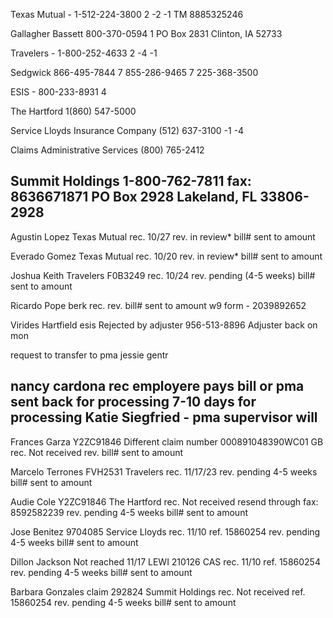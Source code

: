 Texas Mutual - 1-512-224-3800 2 -2 -1
    TM 8885325246

Gallagher Bassett 800-370-0594 1
    PO Box 2831
    Clinton, IA 52733

Travelers - 1-800-252-4633 2 -4 -1

Sedgwick
    866-495-7844 7
    855-286-9465 7
    225-368-3500

ESIS - 800-233-8931 4

The Hartford 1(860) 547-5000

Service Lloyds Insurance Company
(512) 637-3100 -1 -4

Claims Administrative Services
(800) 765-2412

Summit Holdings
1-800-762-7811
fax: 8636671871
PO Box 2928
Lakeland, FL 33806-2928
----------------------------------------------------------------


Agustin Lopez
Texas Mutual
rec. 10/27
rev. in review*
bill#
sent to
amount


Everado Gomez
Texas Mutual
rec. 10/20
rev. in review*
bill#
sent to
amount


Joshua Keith
Travelers F0B3249
rec. 10/24
rev. pending (4-5 weeks)
bill#
sent to
amount

Ricardo Pope
berk
rec.
rev.
bill#
sent to
amount
w9 form - 2039892652


Virides Hartfield
esis
Rejected by adjuster 956-513-8896
Adjuster back on mon


request to transfer to pma
jessie gentr

nancy cardona
rec
employere pays bill or pma
sent back for processing
7-10 days for processing
Katie Siegfried - pma
supervisor will
--------------------------------------------------------------------

Frances Garza
Y2ZC91846
 Different claim number 000891048390WC01
GB
rec. Not received
rev.
bill#
sent to
amount

Marcelo Terrones
FVH2531
Travelers
rec. 11/17/23
rev. pending 4-5 weeks
bill#
sent to
amount

Audie Cole
Y2ZC91846
The Hartford
rec. Not received resend through fax: 8592582239
rev. pending 4-5 weeks
bill#
sent to
amount

Jose Benitez
9704085
Service Lloyds
rec. 11/10
ref. 15860254
rev. pending 4-5 weeks
bill#
sent to
amount

Dillon Jackson
Not reached 11/17
LEWI 210126
CAS
rec. 11/10
ref. 15860254
rev. pending 4-5 weeks
bill#
sent to
amount

Barbara Gonzales
claim 292824
Summit Holdings
rec. Not received
ref. 15860254
rev. pending 4-5 weeks
bill#
sent to
amount
